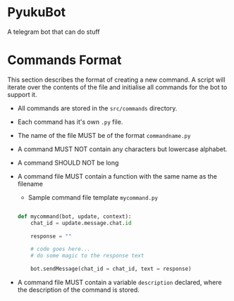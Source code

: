 # PyukuBot
A telegram bot that can do stuff


# Commands Format

This section describes the format of creating a new command.
A script will iterate over the contents of the file and initialise all commands for the bot to support it.

 - All commands are stored in the `src/commands` directory.

 - Each command has it's own `.py` file.
 
 - The name of the file MUST be of the format `commandname.py`
 
 - A command MUST NOT contain any characters but lowercase alphabet.
 
 - A command SHOULD NOT be long
 
 - A command file MUST contain a function with the same name as the filename
 
	 - Sample command file template `mycommand.py`
	 ```python
	 
	 def mycommand(bot, update, context):
		 chat_id = update.message.chat.id
		 
		 response = "" 
		 
		 # code goes here...
		 # do some magic to the response text
		 
		 bot.sendMessage(chat_id = chat_id, text = response)
	 
	 
	 ```

 - A command file MUST contain a variable `description` declared, where the description of the command is stored.
 
 
